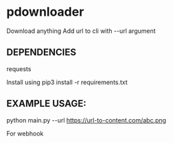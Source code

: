 # pdownloader
Download anything
Add url to cli with --url argument

DEPENDENCIES
---
requests

Install using
pip3 install -r requirements.txt

EXAMPLE USAGE:
---
python main.py --url https://url-to-content.com/abc.png

For webhook
